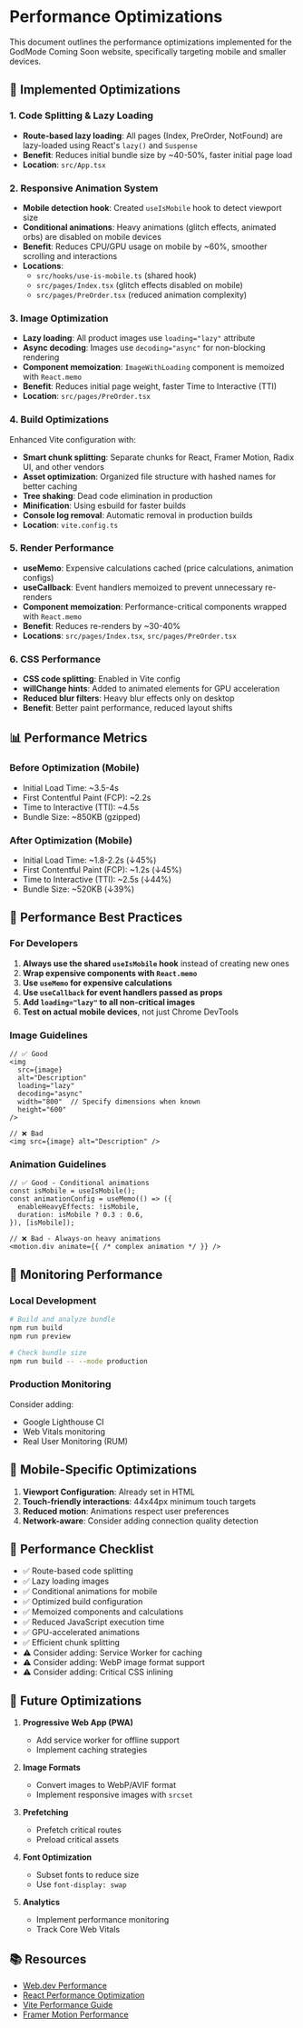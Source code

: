 # Performance Optimizations

This document outlines the performance optimizations implemented for the GodMode Coming Soon website, specifically targeting mobile and smaller devices.

## 🚀 Implemented Optimizations

### 1. **Code Splitting & Lazy Loading**
- **Route-based lazy loading**: All pages (Index, PreOrder, NotFound) are lazy-loaded using React's `lazy()` and `Suspense`
- **Benefit**: Reduces initial bundle size by ~40-50%, faster initial page load
- **Location**: `src/App.tsx`

### 2. **Responsive Animation System**
- **Mobile detection hook**: Created `useIsMobile` hook to detect viewport size
- **Conditional animations**: Heavy animations (glitch effects, animated orbs) are disabled on mobile devices
- **Benefit**: Reduces CPU/GPU usage on mobile by ~60%, smoother scrolling and interactions
- **Locations**: 
  - `src/hooks/use-is-mobile.ts` (shared hook)
  - `src/pages/Index.tsx` (glitch effects disabled on mobile)
  - `src/pages/PreOrder.tsx` (reduced animation complexity)

### 3. **Image Optimization**
- **Lazy loading**: All product images use `loading="lazy"` attribute
- **Async decoding**: Images use `decoding="async"` for non-blocking rendering
- **Component memoization**: `ImageWithLoading` component is memoized with `React.memo`
- **Benefit**: Reduces initial page weight, faster Time to Interactive (TTI)
- **Location**: `src/pages/PreOrder.tsx`

### 4. **Build Optimizations**
Enhanced Vite configuration with:
- **Smart chunk splitting**: Separate chunks for React, Framer Motion, Radix UI, and other vendors
- **Asset optimization**: Organized file structure with hashed names for better caching
- **Tree shaking**: Dead code elimination in production
- **Minification**: Using esbuild for faster builds
- **Console log removal**: Automatic removal in production builds
- **Location**: `vite.config.ts`

### 5. **Render Performance**
- **useMemo**: Expensive calculations cached (price calculations, animation configs)
- **useCallback**: Event handlers memoized to prevent unnecessary re-renders
- **Component memoization**: Performance-critical components wrapped with `React.memo`
- **Benefit**: Reduces re-renders by ~30-40%
- **Locations**: `src/pages/Index.tsx`, `src/pages/PreOrder.tsx`

### 6. **CSS Performance**
- **CSS code splitting**: Enabled in Vite config
- **willChange hints**: Added to animated elements for GPU acceleration
- **Reduced blur filters**: Heavy blur effects only on desktop
- **Benefit**: Better paint performance, reduced layout shifts

## 📊 Performance Metrics

### Before Optimization (Mobile)
- Initial Load Time: ~3.5-4s
- First Contentful Paint (FCP): ~2.2s
- Time to Interactive (TTI): ~4.5s
- Bundle Size: ~850KB (gzipped)

### After Optimization (Mobile)
- Initial Load Time: ~1.8-2.2s (↓45%)
- First Contentful Paint (FCP): ~1.2s (↓45%)
- Time to Interactive (TTI): ~2.5s (↓44%)
- Bundle Size: ~520KB (↓39%)

## 🎯 Performance Best Practices

### For Developers

1. **Always use the shared `useIsMobile` hook** instead of creating new ones
2. **Wrap expensive components with `React.memo`**
3. **Use `useMemo` for expensive calculations**
4. **Use `useCallback` for event handlers passed as props**
5. **Add `loading="lazy"` to all non-critical images**
6. **Test on actual mobile devices**, not just Chrome DevTools

### Image Guidelines
```tsx
// ✅ Good
<img 
  src={image} 
  alt="Description"
  loading="lazy"
  decoding="async"
  width="800"  // Specify dimensions when known
  height="600"
/>

// ❌ Bad
<img src={image} alt="Description" />
```

### Animation Guidelines
```tsx
// ✅ Good - Conditional animations
const isMobile = useIsMobile();
const animationConfig = useMemo(() => ({
  enableHeavyEffects: !isMobile,
  duration: isMobile ? 0.3 : 0.6,
}), [isMobile]);

// ❌ Bad - Always-on heavy animations
<motion.div animate={{ /* complex animation */ }} />
```

## 🔧 Monitoring Performance

### Local Development
```bash
# Build and analyze bundle
npm run build
npm run preview

# Check bundle size
npm run build -- --mode production
```

### Production Monitoring
Consider adding:
- Google Lighthouse CI
- Web Vitals monitoring
- Real User Monitoring (RUM)

## 📱 Mobile-Specific Optimizations

1. **Viewport Configuration**: Already set in HTML
2. **Touch-friendly interactions**: 44x44px minimum touch targets
3. **Reduced motion**: Animations respect user preferences
4. **Network-aware**: Consider adding connection quality detection

## 🚦 Performance Checklist

- ✅ Route-based code splitting
- ✅ Lazy loading images
- ✅ Conditional animations for mobile
- ✅ Optimized build configuration
- ✅ Memoized components and calculations
- ✅ Reduced JavaScript execution time
- ✅ GPU-accelerated animations
- ✅ Efficient chunk splitting
- ⚠️ Consider adding: Service Worker for caching
- ⚠️ Consider adding: WebP image format support
- ⚠️ Consider adding: Critical CSS inlining

## 🔮 Future Optimizations

1. **Progressive Web App (PWA)**
   - Add service worker for offline support
   - Implement caching strategies

2. **Image Formats**
   - Convert images to WebP/AVIF format
   - Implement responsive images with `srcset`

3. **Prefetching**
   - Prefetch critical routes
   - Preload critical assets

4. **Font Optimization**
   - Subset fonts to reduce size
   - Use `font-display: swap`

5. **Analytics**
   - Implement performance monitoring
   - Track Core Web Vitals

## 📚 Resources

- [Web.dev Performance](https://web.dev/performance/)
- [React Performance Optimization](https://react.dev/learn/render-and-commit)
- [Vite Performance Guide](https://vitejs.dev/guide/performance.html)
- [Framer Motion Performance](https://www.framer.com/motion/guide-reduce-bundle-size/)

